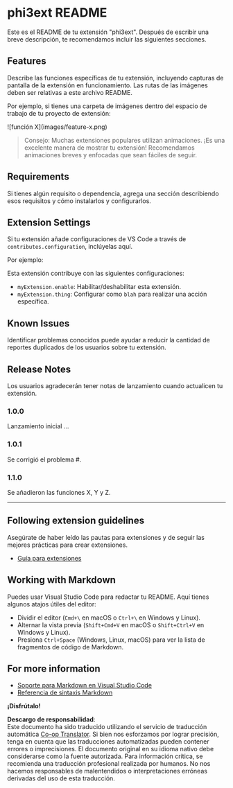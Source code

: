 <!--
CO_OP_TRANSLATOR_METADATA:
{
  "original_hash": "be0b2937160c486180ded27e4f14adeb",
  "translation_date": "2025-03-27T04:29:32+00:00",
  "source_file": "code\\07.Lab\\01\\Apple\\phi3ext\\README.md",
  "language_code": "es"
}
-->
# phi3ext README

Este es el README de tu extensión "phi3ext". Después de escribir una breve descripción, te recomendamos incluir las siguientes secciones.

## Features

Describe las funciones específicas de tu extensión, incluyendo capturas de pantalla de la extensión en funcionamiento. Las rutas de las imágenes deben ser relativas a este archivo README.

Por ejemplo, si tienes una carpeta de imágenes dentro del espacio de trabajo de tu proyecto de extensión:

\!\[función X\]\(images/feature-x.png\)

> Consejo: Muchas extensiones populares utilizan animaciones. ¡Es una excelente manera de mostrar tu extensión! Recomendamos animaciones breves y enfocadas que sean fáciles de seguir.

## Requirements

Si tienes algún requisito o dependencia, agrega una sección describiendo esos requisitos y cómo instalarlos y configurarlos.

## Extension Settings

Si tu extensión añade configuraciones de VS Code a través de `contributes.configuration`, inclúyelas aquí.

Por ejemplo:

Esta extensión contribuye con las siguientes configuraciones:

* `myExtension.enable`: Habilitar/deshabilitar esta extensión.
* `myExtension.thing`: Configurar como `blah` para realizar una acción específica.

## Known Issues

Identificar problemas conocidos puede ayudar a reducir la cantidad de reportes duplicados de los usuarios sobre tu extensión.

## Release Notes

Los usuarios agradecerán tener notas de lanzamiento cuando actualicen tu extensión.

### 1.0.0

Lanzamiento inicial ...

### 1.0.1

Se corrigió el problema #.

### 1.1.0

Se añadieron las funciones X, Y y Z.

---

## Following extension guidelines

Asegúrate de haber leído las pautas para extensiones y de seguir las mejores prácticas para crear extensiones.

* [Guía para extensiones](https://code.visualstudio.com/api/references/extension-guidelines?WT.mc_id=aiml-137032-kinfeylo)

## Working with Markdown

Puedes usar Visual Studio Code para redactar tu README. Aquí tienes algunos atajos útiles del editor:

* Dividir el editor (`Cmd+\` en macOS o `Ctrl+\` en Windows y Linux).
* Alternar la vista previa (`Shift+Cmd+V` en macOS o `Shift+Ctrl+V` en Windows y Linux).
* Presiona `Ctrl+Space` (Windows, Linux, macOS) para ver la lista de fragmentos de código de Markdown.

## For more information

* [Soporte para Markdown en Visual Studio Code](http://code.visualstudio.com/docs/languages/markdown?WT.mc_id=aiml-137032-kinfeylo)
* [Referencia de sintaxis Markdown](https://help.github.com/articles/markdown-basics/)

**¡Disfrútalo!**

**Descargo de responsabilidad**:  
Este documento ha sido traducido utilizando el servicio de traducción automática [Co-op Translator](https://github.com/Azure/co-op-translator). Si bien nos esforzamos por lograr precisión, tenga en cuenta que las traducciones automatizadas pueden contener errores o imprecisiones. El documento original en su idioma nativo debe considerarse como la fuente autorizada. Para información crítica, se recomienda una traducción profesional realizada por humanos. No nos hacemos responsables de malentendidos o interpretaciones erróneas derivadas del uso de esta traducción.